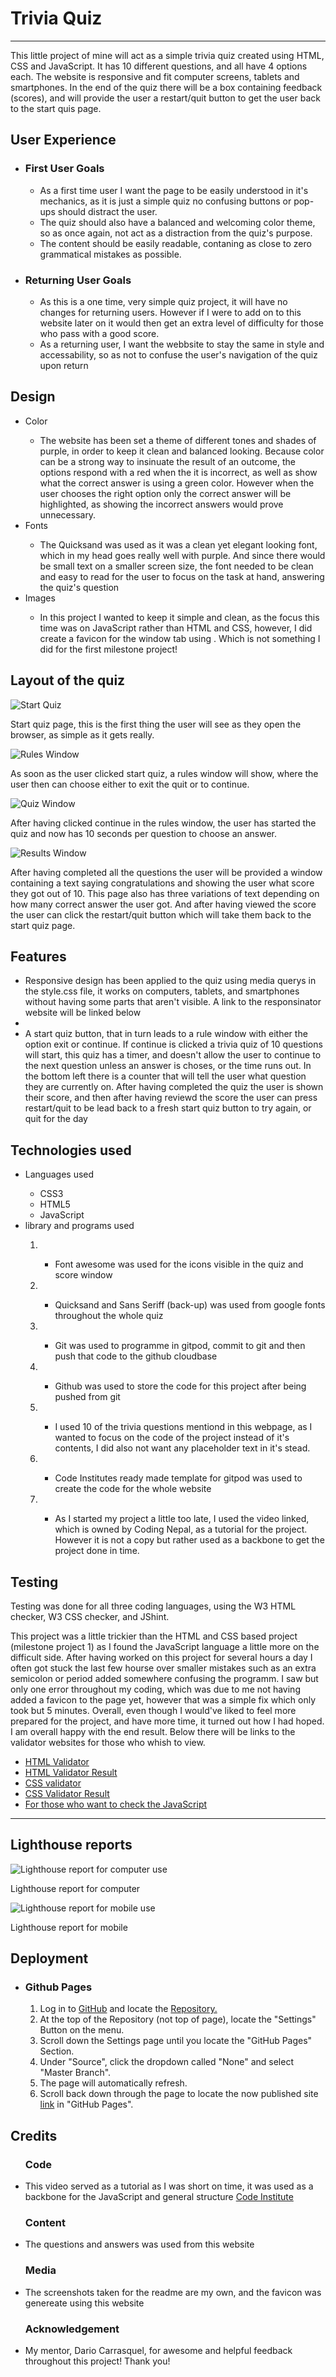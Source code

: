 <h1>  Trivia Quiz </h1> 
<hr>
    <p>
        This little project of mine will act as a simple trivia quiz created using HTML, CSS and JavaScript. It has 10 different questions, and all have 4 options each. The website is responsive and fit computer screens, tablets and smartphones. In the end of the quiz there will be a box containing feedback (scores), and will provide the user a restart/quit button to get the user back to the start quis page.
    </p>

<h2> User Experience </h2>
        <ul>
            <li><h3>First User Goals</h3></li>
                <ul>
                    <li>As a first time user I want the page to be easily understood in it's mechanics, as it is just a simple quiz no confusing buttons or pop-ups should distract the user.</li>
                    <li>The quiz should also have a balanced and welcoming color theme, so as once again, not act as a distraction from the quiz's purpose.</li>
                    <li>The content should be easily readable, contaning as close to zero grammatical mistakes as possible.</li>
                </ul>
            <li><h3>Returning User Goals</h3></li>
                <ul>
                    <li>As this is a one time, very simple quiz project, it will have no changes for returning users. However if I were to add on to this website later on it would then get an extra level of difficulty for those who pass with a good score.</li>
                    <li>As a returning user, I want the webbsite to stay the same in style and accessability, so as not to confuse the user's navigation of the quiz upon return</li>
                </ul>
        </ul>

<h2> Design </h2>
    <ul>
        <li> Color </li>
            <ul>
                <li> The website has been set a theme of different tones and shades of purple, in order to keep it clean and balanced looking. Because color can be a strong way to insinuate the result of an outcome, the options respond with a red when the it is incorrect, as well as show what the correct answer is using a green color. However when the user chooses the right option only the correct answer will be highlighted, as showing the incorrect answers would prove unnecessary.</li>
            </ul>
        <li> Fonts </li>
            <ul>
                <li> The Quicksand was used as it was a clean yet elegant looking font, which in my head goes really well with purple. And since there would be small text on a smaller screen size, the font needed to be clean and easy to read for the user to focus on the task at hand, answering the quiz's question</li>
            </ul>
        <li> Images </li>
            <ul>
                <li> In this project I wanted to keep it simple and clean, as the focus this time was on JavaScript rather than HTML and CSS, however, I did create a favicon for the window tab using <a href="https://favicon.io/favicon-generator/"></a>. Which is not something I did for the first milestone project!
                </li>
            </ul>          
    </ul>

<h2>Layout of the quiz</h2>

![Start Quiz](/assets/images/milestone-project-2-startquiz.png "Start quiz page, this is the first thing the user will see as they open the browser, as simple as it gets really.")

<p>Start quiz page, this is the first thing the user will see as they open the browser, as simple as it gets really.
</p>

![Rules Window](/assets/images/milestone-project-2-rules.png "As soon as the user clicked start quiz, a rules window will show, where the user then can choose either to exit the quit or to continue.")

<p>As soon as the user clicked start quiz, a rules window will show, where the user then can choose either to exit the quit or to continue.
</p>

![Quiz Window](/assets/images/milestone-project-2-quizwindow.png "After having clicked continue in the rules window, the user has started the quiz and now has 10 seconds per question to choose an answer.")

<p>After having clicked continue in the rules window, the user has started the quiz and now has 10 seconds per question to choose an answer.

![Results Window](/assets/images/milestone-project-2-score.png "After having completed all the questions the user will be provided a window containing a text saying congratulations and showing the user what score they got out of 10. This page also has three variations of text depending on how many correct answer the user got. And after having viewed the score the user can click the restart/quit button which will take them back to the start quiz page.")

</p>
<p>After having completed all the questions the user will be provided a window containing a text saying congratulations and showing the user what score they got out of 10. This page also has three variations of text depending on how many correct answer the user got. And after having viewed the score the user can click the restart/quit button which will take them back to the start quiz page.
</p>

<h2> Features </h2>
    <ul>
        <li> Responsive design has been applied to the quiz using media querys in the style.css file, it works on computers, tablets, and smartphones without having some parts that aren't visible. A link to the responsinator website will be linked below 
        </li>
        <li><a href="http://www.responsinator.com/?url=https%3A%2F%2Febbastrandholm.github.io%2Fmilestone-project-2%2F "></a>
        </li>
        <li> A start quiz button, that in turn leads to a rule window with either the option exit or continue. If continue is clicked a trivia quiz of 10 questions will start, this quiz has a timer, and doesn't allow the user to continue to the next question unless an answer is choses, or the time runs out. In the bottom left there is a counter that will tell the user what question they are currently on. After having completed the quiz the user is shown their score, and then after having reviewd the score the user can press restart/quit to be lead back to a fresh start quiz button to try again, or quit for the day </li>
    </ul>

<h2> Technologies used </h2>
    <ul>
        <li> Languages used </li>
            <ul>
                <li> CSS3 </li>
                <li> HTML5 </li>
                <li> JavaScript </li>
            </ul>
        <li> library and programs used </li>
            <ol>
                <li> <a href="https://fontawesome.com/"></a> </li>
                    <ul>
                        <li> Font awesome was used for the icons visible in the quiz and score window </li>
                    </ul>
                <li> <a href="https://fonts.google.com/"></a> </li>
                    <ul>
                        <li> Quicksand and Sans Seriff (back-up) was used from google fonts throughout the whole quiz </li>
                    </ul>
                <li> <a href="https://git-scm.com/"></a> </li>
                    <ul>
                        <li> Git was used to programme in gitpod, commit to git and then push that code to the github cloudbase </li>
                    </ul>
                <li> <a href="https://github.com/"></a> </li>
                    <ul>
                        <li> Github was used to store the code for this project after being pushed from git </li>
                    </ul>
                <li> <a href="https://www.mentimeter.com/blog/audience-energizers/55-free-trivia-and-fun-quiz-question-templates"></a> </li>
                    <ul>
                        <li> I used 10 of the trivia questions mentiond in this webpage, as I wanted to focus on the code of the project instead of it's contents, I did also not want any placeholder text in it's stead. </li>
                    </ul>
                <li> <a href="https://github.com/Code-Institute-Org/gitpod-full-template "></a></li>
                    <ul>
                        <li> Code Institutes ready made template for gitpod was used to create the code for the whole website 
                        </li>
                    </ul>
                <li> <a href="https://www.youtube.com/watch?v=WUBhpSRS_fk"></a> </li>
                    <ul>
                        <li> As I started my project a little too late, I used the video linked, which is owned by Coding Nepal, as a tutorial for the project. However it is not a copy but rather used as a backbone to get the project done in time. 
                        </li>
                    </ul>
            </ol>
    </ul>

<h2> Testing </h2>
    <p>
        Testing was done for all three coding languages, using the W3 HTML checker, W3 CSS checker, and JShint.
    </p>
    <p>
        This project was a little trickier than the HTML and CSS based project (milestone project 1) as I found the JavaScript language a little more on the difficult side. After having worked on this project for several hours a day I often got stuck the last few hourse over smaller mistakes such as an extra semicolon or period added somewhere confusing the programm. I saw but only one error throughout my coding, which was due to me not having added a favicon to the page yet, however that was a simple fix which only took but 5 minutes. Overall, even though I would've liked to feel more prepared for the project, and have more time, it turned out how I had hoped. I am overall happy with the end result. Below there will be links to the validator websites for those who whish to view.
    </p>
    <ul>
        <li><a href="https://validator.w3.org/">HTML Validator</a></li>
        <li><a href="https://validator.w3.org/nu/?doc=https%3A%2F%2Febbastrandholm.github.io%2Fmilestone-project-2%2F">HTML Validator Result</a></li>
        <li><a href="https://jigsaw.w3.org/css-validator/">CSS validator</a></li>
        <li><a href="https://jigsaw.w3.org/css-validator/validator?uri=https%3A%2F%2Febbastrandholm.github.io%2Fmilestone-project-2%2F&profile=css3svg&usermedium=all&warning=1&vextwarning=&lang=sv">CSS Validator Result</a></li>
        <li><a href="https://jshint.com/">For those who want to check the JavaScript</a></li>
    </ul>
<hr>

<h2> Lighthouse reports </h2>

![Lighthouse report for computer use](/assets/images/mp2-lighthouse-computer-1.png)

<p>
    Lighthouse report for computer
</p>

![Lighthouse report for mobile use](/assets/images/mp2-lighthouse-mobile-1.png)

<p>
    Lighthouse report for mobile
</p>

<h2> Deployment </h2>
    <ul>
        <li><h3>Github Pages</h3></li>
            <ol>
                <li>Log in to <a href="https://github.com/EbbaStrandholm">GitHub</a> and locate the <a href="https://github.com/EbbaStrandholm/milestone-project-2">Repository.</a></li>
                <li>At the top of the Repository (not top of page), locate the "Settings" Button on the menu. </li>
                <li>Scroll down the Settings page until you locate the "GitHub Pages" Section.</li>
                <li>Under "Source", click the dropdown called "None" and select "Master Branch".</li>
                <li>The page will automatically refresh.</li>
                <li>Scroll back down through the page to locate the now published site <a href="https://ebbastrandholm.github.io/milestone-project-2/">link</a> in "GitHub Pages".</li>
            </ol>
    </ul>

<h2> Credits </h2>
    <ul>
        <h3> Code </h3>
        <li> This video served as a tutorial as I was short on time, it was used as a backbone for the JavaScript and general structure <a href="https://www.youtube.com/watch?v=WUBhpSRS_fk">Code Institute</a> </li>
    </ul>
    <ul>
        <h3> Content </h3>
        <li> The questions and answers was used from this website <a href="https://www.mentimeter.com/blog/audience-energizers/55-free-trivia-and-fun-quiz-question-templates"></a></li>
    </ul>
    <ul>
        <h3> Media </h3>
        <li> The screenshots taken for the readme are my own, and the favicon was genereate using this website <a href="https://favicon.io/favicon-generator/"></a> </li>
    </ul>
    <ul>
        <h3> Acknowledgement </h3>
        <li> My mentor, Dario Carrasquel, for awesome and helpful feedback throughout this project! Thank you! </li>
    </ul>
